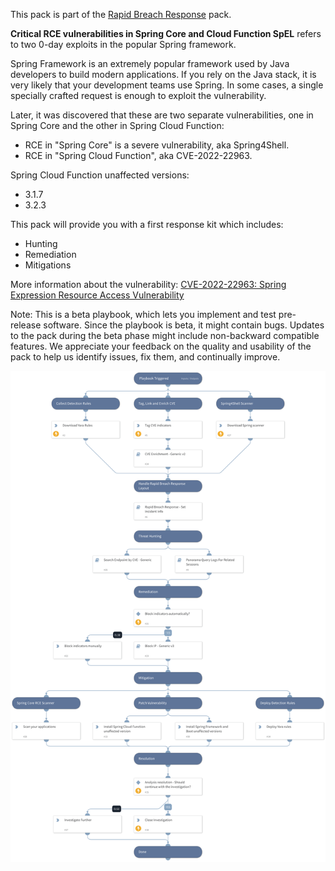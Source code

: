 This pack is part of the [Rapid Breach Response](https://xsoar.pan.dev/marketplace/details/MajorBreachesInvestigationandResponse) pack.

**Critical RCE vulnerabilities in Spring Core and Cloud Function SpEL** refers to two 0-day exploits in the popular Spring framework.

Spring Framework is an extremely popular framework used by Java developers to build modern applications. If you rely on the Java stack, it is very likely that your development teams use Spring. In some cases, a single specially crafted request is enough to exploit the vulnerability.

Later, it was discovered that these are two separate vulnerabilities, one in Spring Core and the other in Spring Cloud Function:

* RCE in "Spring Core" is a severe vulnerability, aka Spring4Shell.
* RCE in "Spring Cloud Function", aka CVE-2022-22963.

Spring Cloud Function unaffected versions:

* 3.1.7
* 3.2.3

This pack will provide you with a first response kit which includes:
* Hunting
* Remediation
* Mitigations


More information about the vulnerability:
[CVE-2022-22963: Spring Expression Resource Access Vulnerability](https://tanzu.vmware.com/security/cve-2022-22963)

Note: This is a beta playbook, which lets you implement and test pre-release software. Since the playbook is beta, it might contain bugs. Updates to the pack during the beta phase might include non-backward compatible features. We appreciate your feedback on the quality and usability of the pack to help us identify issues, fix them, and continually improve.

![Spring Core and Cloud Function SpEL RCEs](https://raw.githubusercontent.com/demisto/content/3066f91bb206526bdfb7535af33db1603a8d5b5f/Packs/SpringRCEs/doc_files/Spring_Core_and_Cloud_Function_SpEL_RCEs.png)